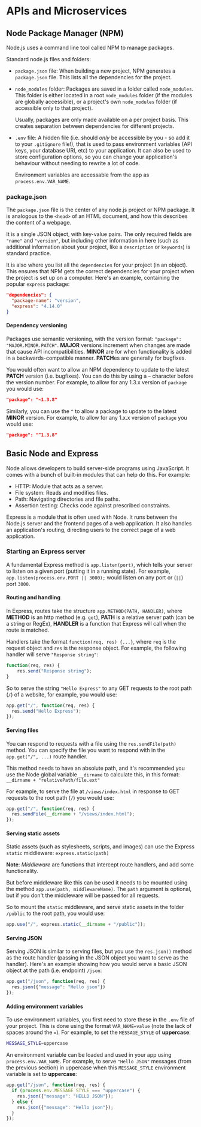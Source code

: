 # APIs and Microservices

## Node Package Manager (NPM)

Node.js uses a command line tool called NPM to manage packages.

Standard node.js files and folders:

- `package.json` file: When building a new project, NPM generates a `package.json` file. This lists all the dependencies for the project.

- `node_modules` folder: Packages are saved in a folder called `node_modules`. This folder is either located in a root `node_modules` folder (if the modules are globally accessible), or a project's own `node_modules` folder (if accessible only to that project).

  Usually, packages are only made available on a per project basis. This creates separation between dependencies for different projects.

- `.env` file: A hidden file (i.e. should *only* be accessible by you - so add it to your `.gitignore` file!), that is used to pass environment variables (API keys, your database URI, etc) to your application. It can also be used to store configuration options, so you can change your application's behaviour without needing to rewrite a lot of code.

  Environment variables are accessable from the app as `process.env.VAR_NAME`.

### package.json

The `package.json` file is the center of any node.js project or NPM package. It is analogous to the `<head>` of an HTML document, and how this describes the content of a webpage.

It is a single JSON object, with key-value pairs. The only required fields are `"name"` and `"version"`, but including other information in here (such as additional information about your project, like a `description` or `keywords`) is standard practice.

It is also where you list all the `dependencies` for your project (in an object). This ensures that NPM gets the correct dependencies for your project when the project is set up on a computer. Here's an example, containing the popular `express` package:

```json
"dependencies": {
  "package-name": "version",
  "express": "4.14.0"
}
```

#### Dependency versioning

Packages use semantic versioning, with the version format: `"package": "MAJOR.MINOR.PATCH"`. **MAJOR** versions increment when changes are made that cause API incompatibilities. **MINOR** are for when functionality is added in a backwards-compatible manner. **PATCH**es are generally for bugfixes.

You would often want to allow an NPM dependency to update to the latest **PATCH** version (i.e. bugfixes). You can do this by using a `~` character before the version number. For example, to allow for any 1.3.x version of `package` you would use:

```json
"package": "~1.3.8"
```

Similarly, you can use the `^` to allow a package to update to the latest **MINOR** version. For example, to allow for any 1.x.x version of `package` you would use:

```json
"package": "^1.3.8"
```

## Basic Node and Express

Node allows developers to build server-side programs using JavaScript. It comes with a bunch of built-in modules that can help do this. For example:

- HTTP: Module that acts as a server.
- File system: Reads and modifies files.
- Path: Navigating directories and file paths.
- Assertion testing: Checks code against prescribed constraints.

Express is a module that is often used with Node. It runs between the Node.js server and the frontend pages of a web application. It also handles an application's routing, directing users to the correct page of a web application.

### Starting an Express server

A fundamental Express method is `app.listen(port)`, which tells your server to listen on a given port (putting it in a running state). For example, `app.listen(process.env.PORT || 3000);` would listen on any port or (`||`) port `3000`.

#### Routing and handling

In Express, routes take the structure `app.METHOD(PATH, HANDLER)`, where **METHOD** is an http method (e.g. `get`), **PATH** is a relative server path (can be a string or RegEx), **HANDLER** is a function that Express will call when the route is matched.

Handlers take the format `function(req, res) {...}`, where `req` is the request object and `res` is the response object. For example, the following handler will serve `"Response string"`:

```js
function(req, res) {
    res.send("Response string");
}
```

So to serve the string `"Hello Express"` to any GET requests to the root path (`/`) of a website, for example, you would use:

```js
app.get("/", function(req, res) {
  res.send("Hello Express");
});
```

#### Serving files

You can respond to requests with a file using the `res.sendFile(path)` method. You can specify the file you want to respond with in the `app.get("/", ...)` route handler.

This method needs to have an absolute path, and it's recommended you use the Node global variable `__dirname` to calculate this, in this format: `__dirname + "relativePath/file.ext"`

For example, to serve the file at `/views/index.html` in response to GET requests to the root path (`/`) you would use:

```js
app.get("/", function(req, res) {
  res.sendFile(__dirname + "/views/index.html");
});
```

#### Serving static assets

Static assets (such as stylesheets, scripts, and images) can use the Express `static` middleware: `express.static(path)`

**Note**: *Middleware* are functions that intercept route handlers, and add some functionality.

But before middleware like this can be used it needs to be mounted using the method `app.use(path, middlewareName)`. The `path` argument is optional, but if you don't the middleware will be passed for all requests.

So to mount the `static` middleware, and serve static assets in the folder `/public` to the root path, you would use:

```js
app.use("/", express.static(__dirname + "/public"));
```

#### Serving JSON

Serving JSON is similar to serving files, but you use the `res.json()` method as the route handler (passing in the JSON object you want to serve as the handler). Here's an example showing how you would serve a basic JSON object at the path (i.e. endpoint) `/json`:

```js
app.get("/json", function(req, res) {
  res.json({"message": "Hello json"})
});
```

#### Adding environment variables

To use environment variables, you first need to store these in the `.env` file of your project. This is done using the format `VAR_NAME=value` (note the lack of spaces around the `=`). For example, to set the `MESSAGE_STYLE` of **uppercase**:

```bash
MESSAGE_STYLE=uppercase
```

An environment variable can be loaded and used in your app using `process.env.VAR_NAME`. For example, to serve `"Hello JSON"` messages (from the previous section) in uppercase when this `MESSAGE_STYLE` environment variable is set to **uppercase**:

```js
app.get("/json", function(req, res) {
  if (process.env.MESSAGE_STYLE === "uppercase") {
    res.json({"message": "HELLO JSON"});
  } else {
    res.json({"message": "Hello json"});
  }  
});
```
